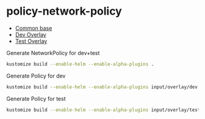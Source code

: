 # policy-network-policy

- [Common base](input/base)
- [Dev Overlay](input/overlay/dev)
- [Test Overlay](input/overlay/test)

Generate NetworkPolicy for dev+test

```bash
kustomize build --enable-helm --enable-alpha-plugins .
```

Generate Policy for dev

```bash
kustomize build --enable-helm --enable-alpha-plugins input/overlay/dev
```

Generate Policy for test

```bash
kustomize build --enable-helm --enable-alpha-plugins input/overlay/test
```
